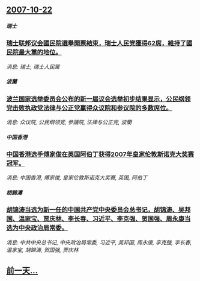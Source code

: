 ## [2007-10-22](/news/2007/10/22/index.md)

##### 瑞士
### [瑞士联邦议会國民院選舉開票結束，瑞士人民党獲得62席，維持了國民院最大黨的地位。](/news/2007/10/22/瑞士联邦议会國民院選舉開票結束-瑞士人民党獲得62席-維持了國民院最大黨的地位.md)
_消息: 瑞士, 瑞士人民黨_

##### 波蘭
### [波兰国家选举委员会公布的新一届议会选举初步结果显示，公民纲领党击败执政党法律与公正党赢得众议院和参议院的多数席位。](/news/2007/10/22/波兰国家选举委员会公布的新一届议会选举初步结果显示-公民纲领党击败执政党法律与公正党赢得众议院和参议院的多数席位.md)
_消息: 众议院, 公民纲领党, 參議院, 法律与公正党, 波蘭_

##### 中国香港
### [中国香港选手傅家俊在英国阿伯丁获得2007年皇家伦敦斯诺克大奖赛冠军。](/news/2007/10/22/中国香港选手傅家俊在英国阿伯丁获得2007年皇家伦敦斯诺克大奖赛冠军.md)
_消息: 中国香港, 傅家俊, 皇家伦敦斯诺克大奖赛, 英国, 阿伯丁_

##### 胡錦濤
### [胡锦涛当选为新一任的中国共产党中央委员会总书记，胡锦涛、吴邦国、温家宝、贾庆林、李长春、习近平、李克强、贺国强、周永康当选为中央政治局常委。](/news/2007/10/22/胡锦涛当选为新一任的中国共产党中央委员会总书记-胡锦涛-吴邦国-温家宝-贾庆林-李长春-习近平-李克强-贺国强-周永康当.md)
_消息: 中共中央总书记, 中央政治局常委, 习近平, 吴邦国, 周永康, 李克強, 李长春, 温家宝, 胡錦濤, 贺国强, 贾庆林_

## [前一天...](/news/2007/10/21/index.md)


